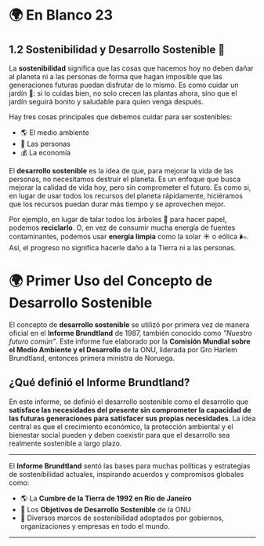 # 🌍 En Blanco 23

## 1.2 Sostenibilidad y Desarrollo Sostenible 🌱

La **sostenibilidad** significa que las cosas que hacemos hoy no deben dañar al planeta ni a las personas de forma que hagan imposible que las generaciones futuras puedan disfrutar de lo mismo. Es como cuidar un jardín 🌸: si lo cuidas bien, no solo crecen las plantas ahora, sino que el jardín seguirá bonito y saludable para quien venga después. 

Hay tres cosas principales que debemos cuidar para ser sostenibles: 

- 🌎 El medio ambiente
- 👥 Las personas
- 💰 La economía

El **desarrollo sostenible** es la idea de que, para mejorar la vida de las personas, no necesitamos destruir el planeta. Es un enfoque que busca mejorar la calidad de vida hoy, pero sin comprometer el futuro. Es como si, en lugar de usar todos los recursos del planeta rápidamente, hiciéramos que los recursos puedan durar más tiempo y se aprovechen mejor. 

Por ejemplo, en lugar de talar todos los árboles 🌳 para hacer papel, podemos **reciclarlo**. O, en vez de consumir mucha energía de fuentes contaminantes, podemos usar **energía limpia** como la solar ☀️ o eólica 🌬️. Así, el progreso no significa hacerle daño a la Tierra ni a las personas.

# 🌍 Primer Uso del Concepto de Desarrollo Sostenible

El concepto de **desarrollo sostenible** se utilizó por primera vez de manera oficial en el **Informe Brundtland** de 1987, también conocido como *"Nuestro futuro común"*. Este informe fue elaborado por la **Comisión Mundial sobre el Medio Ambiente y el Desarrollo** de la ONU, liderada por Gro Harlem Brundtland, entonces primera ministra de Noruega.

## ¿Qué definió el Informe Brundtland?

En este informe, se definió el desarrollo sostenible como el desarrollo que **satisface las necesidades del presente sin comprometer la capacidad de las futuras generaciones para satisfacer sus propias necesidades**. La idea central es que el crecimiento económico, la protección ambiental y el bienestar social pueden y deben coexistir para que el desarrollo sea realmente sostenible a largo plazo.

---

El **Informe Brundtland** sentó las bases para muchas políticas y estrategias de sostenibilidad actuales, inspirando acuerdos y compromisos globales como:

- 🌎 La **Cumbre de la Tierra de 1992 en Río de Janeiro**
- 🎯 Los **Objetivos de Desarrollo Sostenible** de la ONU
- 📜 Diversos marcos de sostenibilidad adoptados por gobiernos, organizaciones y empresas en todo el mundo.




---
